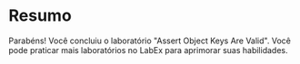 # Resumo

Parabéns! Você concluiu o laboratório "Assert Object Keys Are Valid". Você pode praticar mais laboratórios no LabEx para aprimorar suas habilidades.
